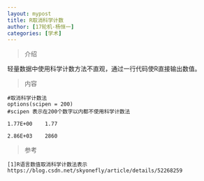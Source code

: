```yaml
---
layout: mypost
title: R取消科学计数
author: [17轮机-杨恒一]
categories: [学术]
---
```

> 介绍

轻量数据中使用科学计数方法不直观，通过一行代码使R直接输出数值。

>内容

```
#取消科学计数法
options(scipen = 200)
#scipen 表示在200个数字以内都不使用科学计数法
```


```
1.77E+00    1.77
```

```
2.86E+03    2860
```

> 参考

```
[1]R语言数值取消科学计数法表示 https://blog.csdn.net/skyonefly/article/details/52268259
```


